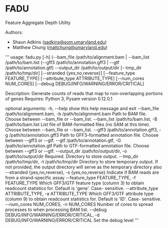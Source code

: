 # FADU
Feature Aggregate Depth Utility

Authors:
* Shaun Adkins (sadkins@som.umaryland.edu)
* Matthew Chung (mattchung@umaryland.edu)

'''
usage: fadu.py [-h]
               (--bam_file /path/to/alignment.bam | --bam_list /path/to/bam.list (--gff3 /path/to/annotation.gff3 | --gtf /path/to/annotation.gtf)
               --output_dir /path/to/output/dir [--tmp_dir /path/to/tmp/dir]
               [--stranded {yes,no,reverse}] [--feature_type FEATURE_TYPE]
               [--attribute_type ATTRIBUTE_TYPE] [--num_cores NUM_CORES]
               [--debug DEBUG/INFO/WARNING/ERROR/CRITICAL]

Description: Generate counts of reads that map to non-overlapping portions of genes
Requires: Python 3, Pysam version 0.12.0.1

optional arguments:
  -h, --help            show this help message and exit
  --bam_file /path/to/alignment.bam, -b /path/to/alignment.bam
                        Path to BAM file. Choose between --bam_file or
                        --bam_list.
  --bam_list /path/to/bam.list, -B /path/to/bam.list
                        List file of BAM-formatted files (no SAM at this
                        time). Choose between --bam_file or --bam_list.
  --gff3 /path/to/annotation.gff3, -g /path/to/annotation.gff3
                        Path to GFF3-formatted annotation file. Choose between
                        --gff3 or --gtf.
  --gtf /path/to/annotation.gtf, -G /path/to/annotation.gtf
                        Path to GTF-formatted annotation file. Choose between
                        --gff3 or --gtf.
  --output_dir /path/to/output/dir, -o /path/to/output/dir
                        Required. Directory to store output.
  --tmp_dir /path/to/tmp/dir, -t /path/to/tmp/dir
                        Directory to store temporary output. If not provided,
                        the output directory will serve as the temporary
                        directory also
  --stranded {yes,no,reverse}, -s {yes,no,reverse}
                        Indicate if BAM reads are from a strand-specific assay
  --feature_type FEATURE_TYPE, -f FEATURE_TYPE
                        Which GFF3/GTF feature type (column 3) to obtain
                        readcount statistics for. Default is 'gene'. Case-
                        sensitive.
  --attribute_type ATTRIBUTE_TYPE, -a ATTRIBUTE_TYPE
                        Which GFF3/GTF attribute type (column 9) to obtain
                        readcount statistics for. Default is 'ID'. Case-
                        sensitive.
  --num_cores NUM_CORES, -n NUM_CORES
                        Number of cores to spread processes to when processing
                        BAM list.
  --debug DEBUG/INFO/WARNING/ERROR/CRITICAL, -d DEBUG/INFO/WARNING/ERROR/CRITICAL
                        Set the debug level
'''
